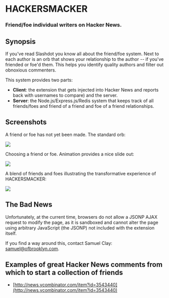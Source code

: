 # HACKERSMACKER
### Friend/foe individual writers on Hacker News.

## Synopsis

If you've read Slashdot you know all about the friend/foe system. Next to each author is an orb that shows your relationship to the author -- if you've friended or foe'd them. This helps you identify quality authors and filter out obnoxious commenters.

This system provides two parts:
 * **Client**: the extension that gets injected into Hacker News and reports back with usernames to compare) and the server.
 * **Server**: the Node.js/Express.js/Redis system that keeps track of all friends/foes and friend of a friend and foe of a friend relationships.
 
## Screenshots

A friend or foe has not yet been made. The standard orb:

![](http://github.com/samuelclay/HACKERSMACKER/raw/master/docs/screenshot1.png)

Choosing a friend or foe. Animation provides a nice slide out:

![](http://github.com/samuelclay/HACKERSMACKER/raw/master/docs/screenshot2.png)

A blend of friends and foes illustrating the transformative experience of HACKERSMACKER:

![](http://github.com/samuelclay/HACKERSMACKER/raw/master/docs/screenshot3.png)

## The Bad News
 
Unfortunately, at the current time, browsers do not allow a JSONP AJAX request to modify the page, as it is sandboxed and cannot alter the page using arbitrary JavaScript (the JSONP) not included with the extension itself.

If you find a way around this, contact Samuel Clay: samuel@ofbrooklyn.com.

## Examples of great Hacker News comments from which to start a collection of friends

 * [http://news.ycombinator.com/item?id=3543440](http://news.ycombinator.com/item?id=3543440)